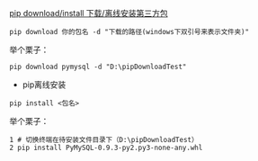  

[pip download/install 下载/离线安装第三方包](https://www.cnblogs.com/jasonzhang-blog/p/11262738.html)

```
pip download 你的包名 -d "下载的路径(windows下双引号来表示文件夹)"
```

举个栗子：

```
pip download pymysql -d "D:\pipDownloadTest"
```

- pip离线安装

```
pip install <包名>
```

举个栗子：

```
1 # 切换终端在待安装文件目录下（D:\pipDownloadTest）
2 pip install PyMySQL-0.9.3-py2.py3-none-any.whl
```
